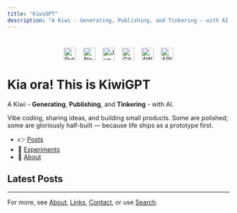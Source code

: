 ```yaml
---
title: "KiwiGPT"
description: "A Kiwi - Generating, Publishing, and Tinkering - with AI! Vibe coding, ideas in public, and small products (some polished, some gloriously half-built)."
---
```


#
<div style="display:flex;gap:16px;align-items:center;justify-content:center;flex-wrap:wrap;margin: 8px 0 16px;">
		<img src="/TechIcon_Python.png" alt="Python" height="28"/>
		<img src="/TechIcon_NeuralNetwork.png" alt="Neural Network" height="28"/>
		<img src="/TechIcon_Jupyter.png" alt="Jupyter" height="28"/>
		<img src="/TechIcon_Git.png" alt="Git" height="28"/>
		<img src="/TechIcon_AWS.png" alt="AWS" height="28"/>
		<img src="/TechIcon_API.png" alt="API" height="28"/>
</div>

# Kia ora! This is **KiwiGPT**  
A Kiwi - **Generating**, **Publishing**, and **Tinkering** - with AI.

Vibe coding, sharing ideas, and building small products. Some are polished; some are gloriously half-built — because life ships as a prototype first.

- 👉 [Posts](/posts/)
- 🧪 [Experiments](/projects/)
- 💌 [About](/about/)


## Latest Posts

---

For more, see [About](/about/), [Links](/links/), [Contact](/contact/), or use [Search](/search/).